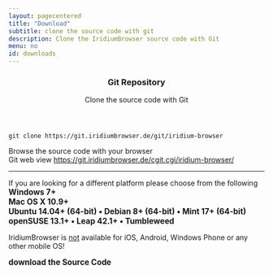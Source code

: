 ```yaml
---
layout: pagecentered
title: "Download"
subtitle: clone the source code with git
description: Clone the IridiumBrowser source code with Git
menu: no
id: downloads
---
```


<div class="icon dl fa-github"></div>
<header>
	<h3>Git Repository</h3>
	<p>Clone the source code with Git</p>
</header>

	git clone https://git.iridiumbrowser.de/git/iridium-browser

<p>Browse the source code with your browser<br/>
Git web view <a href="https://git.iridiumbrowser.de/cgit.cgi/iridium-browser/" target="_blank">https://git.iridiumbrowser.de/cgit.cgi/iridium-browser/</a></p>
  
<hr>
     
If you are looking for a different platform please choose from the following     
<span style="font-size:1.1em; font-weight:bold;">
<a href="windows.html" style="text-decoration:none;"><span class="fa fa-windows"></span> Windows 7+</a>    
<a href="mac_os.html" style="text-decoration:none;"><span class="fa fa-apple"></span> Mac OS X 10.9+</a>      
<a href="linux.html" style="text-decoration:none;"><span class="fl fl-ubuntu"></span> Ubuntu 14.04+ (64-bit) &#8226; <span class="fl fl-debian"></span> Debian 8+ (64-bit) &#8226; <span class="fl fl-linuxmint"></span> Mint 17+ (64-bit)</a>      
<a href="linux.html#suse" style="text-decoration:none;"><span class="fl fl-opensuse" style="font-size:1.25em;"></span> openSUSE 13.1+ &#8226; Leap 42.1+ &#8226; Tumbleweed</a>     
</span>
	 
<span class="fa fa-warning"></span> IridiumBrowser is <u>not</u> available for iOS, Android, Windows Phone or any other mobile OS!     	 

<span style="font-size:1.1em; font-weight:bold;">
<a href="source.html" style="text-decoration:none;"><span class="fa fa-code"></span> download the Source Code</a>      
</span>
